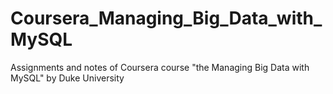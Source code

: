 # Coursera_Managing_Big_Data_with_MySQL
Assignments and notes of Coursera course "the Managing Big Data with MySQL" by Duke University
